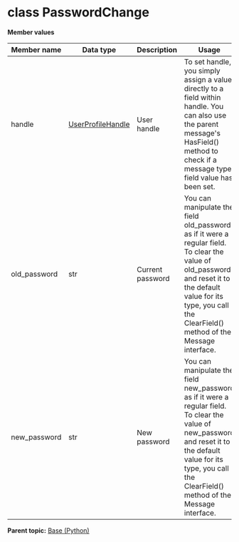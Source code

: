 # class PasswordChange

 **Member values** 

|Member name|Data type|Description|Usage|
|-----------|---------|-----------|-----|
|handle| [UserProfileHandle](../Common/UserProfileHandle.md#)|User handle|To set handle, you simply assign a value directly to a field within handle. You can also use the parent message's HasField\(\) method to check if a message type field value has been set.|
|old\_password|str|Current password|You can manipulate the field old\_password as if it were a regular field. To clear the value of old\_password and reset it to the default value for its type, you call the ClearField\(\) method of the Message interface.|
|new\_password|str|New password|You can manipulate the field new\_password as if it were a regular field. To clear the value of new\_password and reset it to the default value for its type, you call the ClearField\(\) method of the Message interface.|

**Parent topic:** [Base \(Python\)](../../summary_pages/Base.md)

